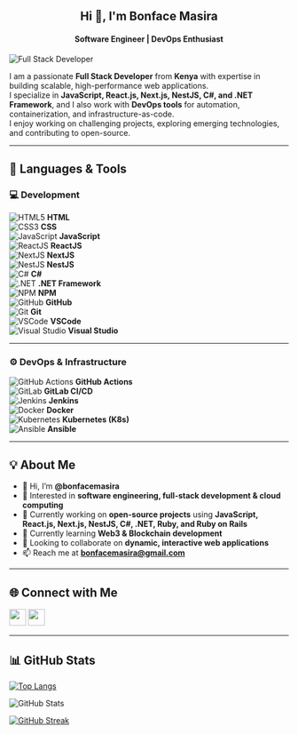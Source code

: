 <!---
bonfacemasira/bonfacemasira is a ✨ special ✨ repository because its `README.md` appears on your GitHub profile.
You can click the Preview link to take a look at your changes.
--->

<h2 align="center">Hi 👋, I'm Bonface Masira</h2>
<h4 align="center"> Software Engineer | DevOps Enthusiast</h4>

![Full Stack Developer](https://user-images.githubusercontent.com/104436879/191925118-719f4d26-3213-45ce-9fc4-e9dcb29f49ef.png)

I am a passionate **Full Stack Developer** from **Kenya** with expertise in building scalable, high-performance web applications.  
I specialize in **JavaScript, React.js, Next.js, NestJS, C#, and .NET Framework**, and I also work with **DevOps tools** for automation, containerization, and infrastructure-as-code.  
I enjoy working on challenging projects, exploring emerging technologies, and contributing to open-source.

---

## 🚀 Languages & Tools

### **💻 Development**
![HTML5](https://img.icons8.com/color/30/html-5.png) **HTML**  
![CSS3](https://img.icons8.com/color/30/css3.png) **CSS**  
![JavaScript](https://img.icons8.com/color/30/javascript.png) **JavaScript**  
![ReactJS](https://img.icons8.com/color/30/react-native.png) **ReactJS**  
![NextJS](https://img.icons8.com/color/30/nextjs.png) **NextJS**  
![NestJS](https://img.icons8.com/color/30/nestjs.png) **NestJS**  
![C#](https://img.icons8.com/color/30/c-sharp-logo.png) **C#**  
![.NET](https://img.icons8.com/color/30/net-framework.png) **.NET Framework**  
![NPM](https://img.icons8.com/color/30/npm.png) **NPM**  
![GitHub](https://img.icons8.com/material-outlined/30/github.png) **GitHub**  
![Git](https://img.icons8.com/color/30/git.png) **Git**  
![VSCode](https://img.icons8.com/color/30/visual-studio-code-2019.png) **VSCode**  
![Visual Studio](https://img.icons8.com/color/30/visual-studio.png) **Visual Studio**

---

### **⚙️ DevOps & Infrastructure**
![GitHub Actions](https://img.icons8.com/color/30/github.png) **GitHub Actions**  
![GitLab](https://img.icons8.com/color/30/gitlab.png) **GitLab CI/CD**  
![Jenkins](https://img.icons8.com/color/30/jenkins.png) **Jenkins**  
![Docker](https://img.icons8.com/color/30/docker.png) **Docker**  
![Kubernetes](https://img.icons8.com/color/30/kubernetes.png) **Kubernetes (K8s)**  
![Ansible](https://img.icons8.com/color/30/ansible.png) **Ansible**  

---

## 💡 About Me

- 👋 Hi, I’m **@bonfacemasira**
- 👀 Interested in **software engineering, full-stack development & cloud computing**
- 🔭 Currently working on **open-source projects** using **JavaScript, React.js, Next.js, NestJS, C#, .NET, Ruby, and Ruby on Rails**
- 🌱 Currently learning **Web3 & Blockchain development**
- 💞 Looking to collaborate on **dynamic, interactive web applications**
- 📫 Reach me at **bonfacemasira@gmail.com**

---

## 🌐 Connect with Me

<p align="left">
<a href="https://www.linkedin.com/in/bonface-masira-975447a4/"><img src="https://img.icons8.com/fluent/48/000000/linkedin.png" width="30px"/></a>
<a href="https://mobile.twitter.com/NyachubaB"><img src="https://img.icons8.com/fluent/48/000000/twitter.png" width="30px"/></a>
</p>

---

## 📊 GitHub Stats

[![Top Langs](https://github-readme-stats.vercel.app/api/top-langs/?username=bonfacemasira&langs_count=8)](https://github.com/anuraghazra/github-readme-stats)

![GitHub Stats](https://github-readme-stats.vercel.app/api?username=bonfacemasira&show_icons=true&count_private=true&theme=radical)

[![GitHub Streak](https://github-readme-streak-stats.herokuapp.com?user=bonfacemasira&theme=radical)](https://git.io/streak-stats)

